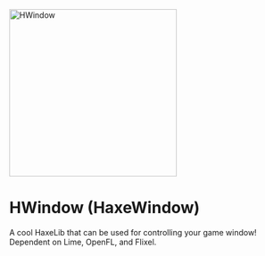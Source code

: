 <img width="300" height="300" alt="HWindow" src="https://github.com/user-attachments/assets/5adbc38c-8add-4ff6-8944-03632f999b1d" />

# HWindow (HaxeWindow)


A cool HaxeLib that can be used for controlling your game window! Dependent on Lime, OpenFL, and Flixel.
